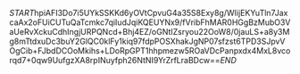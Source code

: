 $START$hpiAFI3Do7i5UYkSSKKd6yOVtCpvuG4a35S8Exy8g/WIijEKYuTln7JaxcaAx2oFUiCUTuQaTcmkc7qiIudJqiKQEUYNx9/fVribFhMAR0HGgBzMubO3VaUeRvXckuCdhIngjURPQNcd+Bhj4EZ/oGNtIZsryou22OoW8/0jauLS+a8y3Mg8mTtdxuDc3buY2GlQC0klFy1kiq97fdpPOSXhakJgNP07sfzst6TPD3SJpvVOgCib+FJbdDCOoMkihs+LDoRpGPT1hhpmezw5ROaVDcPanpxdx4MxL8vcorqd7+0qw9UufgzXA8rpINuyfph26NtNI9YrZrfLraBDcw==$END$